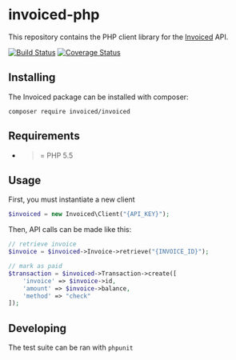 invoiced-php
========

This repository contains the PHP client library for the [Invoiced](https://invoiced.com) API.

[![Build Status](https://travis-ci.org/Invoiced/invoiced-php.svg?branch=master)](https://travis-ci.org/Invoiced/invoiced-php)
[![Coverage Status](https://coveralls.io/repos/Invoiced/invoiced-php/badge.svg?branch=master&service=github)](https://coveralls.io/github/Invoiced/invoiced-php?branch=master)

## Installing

The Invoiced package can be installed with composer:

```
composer require invoiced/invoiced
```

## Requirements

- >= PHP 5.5

## Usage

First, you must instantiate a new client

```php
$invoiced = new Invoiced\Client("{API_KEY}");
```

Then, API calls can be made like this:
```php
// retrieve invoice
$invoice = $invoiced->Invoice->retrieve("{INVOICE_ID}");

// mark as paid
$transaction = $invoiced->Transaction->create([
    'invoice' => $invoice->id,
    'amount' => $invoice->balance,
    'method' => "check"
]);
```

## Developing

The test suite can be ran with `phpunit`